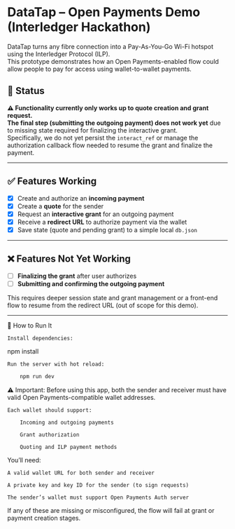 # DataTap – Open Payments Demo (Interledger Hackathon)

DataTap turns any fibre connection into a Pay-As-You-Go Wi-Fi hotspot using the Interledger Protocol (ILP).  
This prototype demonstrates how an Open Payments-enabled flow could allow people to pay for access using wallet-to-wallet payments.

## 🚧 Status

**⚠️ Functionality currently only works up to quote creation and grant request.  
The final step (submitting the outgoing payment) does not work yet** due to missing state required for finalizing the interactive grant.  
Specifically, we do not yet persist the `interact_ref` or manage the authorization callback flow needed to resume the grant and finalize the payment.

---

## ✅ Features Working

- [x] Create and authorize an **incoming payment**
- [x] Create a **quote** for the sender
- [x] Request an **interactive grant** for an outgoing payment
- [x] Receive a **redirect URL** to authorize payment via the wallet
- [x] Save state (quote and pending grant) to a simple local `db.json`

---

## ❌ Features Not Yet Working

- [ ] **Finalizing the grant** after user authorizes
- [ ] **Submitting and confirming the outgoing payment**

This requires deeper session state and grant management or a front-end flow to resume from the redirect URL (out of scope for this demo).

---

🧪 How to Run It

    Install dependencies:

npm install

    Run the server with hot reload:

```bash
    npm run dev
```

⚠️ Important:
Before using this app, both the sender and receiver must have valid Open Payments-compatible wallet addresses.

    Each wallet should support:

        Incoming and outgoing payments

        Grant authorization

        Quoting and ILP payment methods

You’ll need:

    A valid wallet URL for both sender and receiver

    A private key and key ID for the sender (to sign requests)

    The sender’s wallet must support Open Payments Auth server

If any of these are missing or misconfigured, the flow will fail at grant or payment creation stages.
